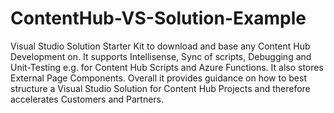 # ContentHub-VS-Solution-Example
Visual Studio Solution Starter Kit to download and base any Content Hub Development on. It supports Intellisense, Sync of scripts, Debugging and Unit-Testing e.g. for Content Hub Scripts and Azure Functions. It also stores External Page Components. Overall it provides guidance on how to best structure a Visual Studio Solution for Content Hub Projects and therefore accelerates Customers and Partners.
